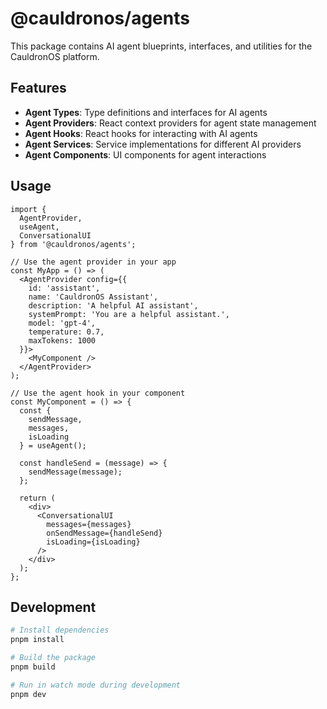 # @cauldronos/agents

This package contains AI agent blueprints, interfaces, and utilities for the CauldronOS platform.

## Features

- **Agent Types**: Type definitions and interfaces for AI agents
- **Agent Providers**: React context providers for agent state management
- **Agent Hooks**: React hooks for interacting with AI agents
- **Agent Services**: Service implementations for different AI providers
- **Agent Components**: UI components for agent interactions

## Usage

```tsx
import { 
  AgentProvider, 
  useAgent, 
  ConversationalUI 
} from '@cauldronos/agents';

// Use the agent provider in your app
const MyApp = () => (
  <AgentProvider config={{
    id: 'assistant',
    name: 'CauldronOS Assistant',
    description: 'A helpful AI assistant',
    systemPrompt: 'You are a helpful assistant.',
    model: 'gpt-4',
    temperature: 0.7,
    maxTokens: 1000
  }}>
    <MyComponent />
  </AgentProvider>
);

// Use the agent hook in your component
const MyComponent = () => {
  const { 
    sendMessage, 
    messages, 
    isLoading 
  } = useAgent();
  
  const handleSend = (message) => {
    sendMessage(message);
  };
  
  return (
    <div>
      <ConversationalUI
        messages={messages}
        onSendMessage={handleSend}
        isLoading={isLoading}
      />
    </div>
  );
};
```

## Development

```bash
# Install dependencies
pnpm install

# Build the package
pnpm build

# Run in watch mode during development
pnpm dev
```